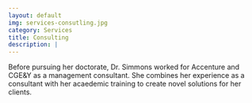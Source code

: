 ```yaml
---
layout: default
img: services-consutling.jpg
category: Services
title: Consulting
description: |
---
```

Before pursuing her doctorate, Dr. Simmons worked for Accenture and CGE&Y as a management consultant. She combines her experience as a consultant with her acaedemic training to create novel solutions for her clients.
